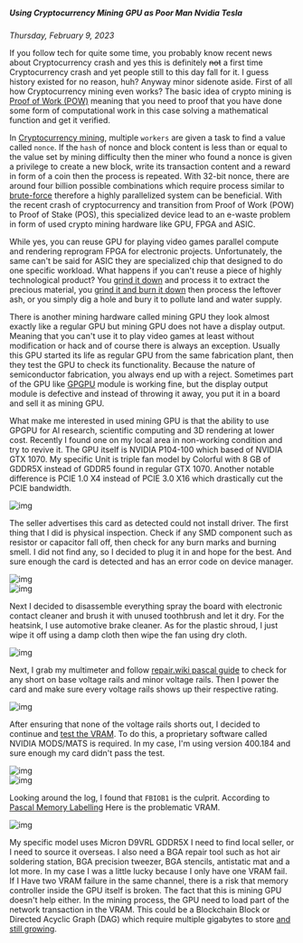 ##### Using Cryptocurrency Mining GPU as Poor Man Nvidia Tesla
_Thursday, February 9, 2023_

If you follow tech for quite some time, you probably know recent news 
about Cryptocurrency crash and yes this is definitely ~~not~~ a first 
time Cryptocurrency crash and yet people still to this day fall for it. 
I guess history existed for no reason, huh? Anyway minor sidenote aside.
First of all how Cryptocurrency mining even works? The basic idea of crypto 
mining is [Proof of Work (POW)](https://en.wikipedia.org/wiki/Proof_of_work) 
meaning that you need to proof that you have done some form of computational 
work in this case solving a mathematical function and get it verified.

In [Cryptocurrency mining](https://en.wikipedia.org/wiki/Bitcoin#Mining), 
multiple `workers` are given a task to find a value called `nonce`. If the 
`hash` of nonce and block content is less than or equal to the value set by 
mining difficulty then the miner who found a nonce is given a privilege to 
create a new block, write its transaction content and a reward in form of a 
coin then the process is repeated. With 32-bit nonce, there are around 
four billion possible combinations which require process similar to 
[brute-force](https://en.wikipedia.org/wiki/Brute-force_attack) therefore 
a highly parallelized system can be beneficial. With the recent crash of 
cryptocurrency and transition from Proof of Work (POW) to Proof of Stake 
(POS), this specialized device lead to an e-waste problem in form of used 
crypto mining hardware like GPU, FPGA and ASIC. 

While yes, you can reuse GPU for playing video games parallel compute 
and rendering reprogram FPGA for electronic projects. Unfortunately, the 
same can't be said for ASIC they are specialized chip that designed to 
do one specific workload. What happens if you can't reuse a piece of highly 
technological product? You 
[grind it down](https://www.youtube.com/watch?v=toijA2e1sLw) and process it to 
extract the precious material, you
[grind it and burn it down](https://www.youtube.com/watch?v=ee_lmZIAwek) then 
process the leftover ash, or you simply dig a hole and bury it to pollute land 
and water supply.

There is another mining hardware called mining GPU they look almost exactly 
like a regular GPU but mining GPU does not have a display output. Meaning 
that you can't use it to play video games at least without modification or 
hack and of course there is always an exception. Usually this GPU started 
its life as regular GPU from the same fabrication plant, then they test the 
GPU to check its functionality. Because the nature of semiconductor 
fabrication, you always end up with a reject. Sometimes part of the GPU 
like [GPGPU](https://en.wikipedia.org/wiki/General-purpose_computing_on_graphics_processing_units) module is working 
fine, but the display output module is defective and instead of throwing 
it away, you put it in a board and sell it as mining GPU.

What make me interested in used mining GPU is that the ability to use GPGPU 
for AI research, scientific computing and 3D rendering at lower cost. Recently 
I found one on my local area in non-working condition and try to revive it. 
The GPU itself is NVIDIA P104-100 which based of NVIDIA GTX 1070. My specific 
Unit is triple fan model by Colorful with 8 GB of GDDR5X instead of GDDR5 
found in regular GTX 1070. Another notable difference is PCIE 1.0 X4 instead 
of PCIE 3.0 X16 which drastically cut the PCIE bandwidth.

<div class="row">
	<div class="col-sm-3"></div>
	<div class="col-sm-6">
		<div class="img-thumbnail">
			<img class="img-fluid" loading="lazy" src="./posts/2023-02-09-using-cryptocurrency-mining-gpu-as-poor-man-nvidia-tesla/01.jpg" alt="img">
		</div>
	</div>
	<div class="col-sm-3"></div>
</div>

The seller advertises this card as detected could not install driver. The first 
thing that I did is physical inspection. Check if any SMD component such as 
resistor or capacitor fall off, then check for any burn marks and burning smell. 
I did not find any, so I decided to plug it in and hope for the best. And sure 
enough the card is detected and has an error code on device manager.

<div class="row">
	<div class="col-sm-3"></div>
	<div class="col-sm-6">
		<div class="img-thumbnail">
			<img class="img-fluid" loading="lazy" src="./posts/2023-02-09-using-cryptocurrency-mining-gpu-as-poor-man-nvidia-tesla/02.png" alt="img">
		</div>
	</div>
	<div class="col-sm-3"></div>
</div>
<div class="row">
	<div class="col-sm-4"></div>
	<div class="col-sm-4">
		<div class="img-thumbnail">
			<img class="img-fluid" loading="lazy" src="./posts/2023-02-09-using-cryptocurrency-mining-gpu-as-poor-man-nvidia-tesla/03.png" alt="img">
		</div>
	</div>
	<div class="col-sm-4"></div>
</div>

Next I decided to disassemble everything spray the board with electronic contact cleaner and brush it with unused toothbrush and let it dry. For the heatsink, I 
use automotive brake cleaner. As for the plastic shroud, I just wipe it off using 
a damp cloth then wipe the fan using dry cloth.

<div class="row">
	<div class="col-sm-3"></div>
	<div class="col-sm-6">
		<div class="img-thumbnail">
			<img class="img-fluid" loading="lazy" src="./posts/2023-02-09-using-cryptocurrency-mining-gpu-as-poor-man-nvidia-tesla/04.jpg" alt="img">
		</div>
	</div>
	<div class="col-sm-3"></div>
</div>

Next, I grab my multimeter and follow 
[repair.wiki pascal guide](https://repair.wiki/w/Nvidia_Pascal_GPU_Diagnosing_Guide) 
to check for any short on base voltage rails and minor voltage rails. 
Then I power the card and make sure every voltage rails shows up their 
respective rating.

<div class="row">
	<div class="col-sm-3"></div>
	<div class="col-sm-6">
		<div class="img-thumbnail">
			<img class="img-fluid" loading="lazy" src="./posts/2023-02-09-using-cryptocurrency-mining-gpu-as-poor-man-nvidia-tesla/05.jpg" alt="img">
		</div>
	</div>
	<div class="col-sm-3"></div>
</div>

After ensuring that none of the voltage rails shorts out, I decided to 
continue and 
[test the VRAM](https://repair.wiki/w/Nvidia_Memory_Testing_Guide). 
To do this, a proprietary software called NVIDIA MODS/MATS is required. 
In my case, I'm using version 400.184 and sure enough my card didn't 
pass the test.

<div class="row">
	<div class="col-sm-3"></div>
	<div class="col-sm-6">
		<div class="img-thumbnail">
			<img class="img-fluid" loading="lazy" src="./posts/2023-02-09-using-cryptocurrency-mining-gpu-as-poor-man-nvidia-tesla/06.png" alt="img">
		</div>
	</div>
	<div class="col-sm-3"></div>
</div>
<div class="row">
	<div class="col-sm-3"></div>
	<div class="col-sm-6">
		<div class="img-thumbnail">
			<img class="img-fluid" loading="lazy" src="./posts/2023-02-09-using-cryptocurrency-mining-gpu-as-poor-man-nvidia-tesla/07.png" alt="img">
		</div>
	</div>
	<div class="col-sm-3"></div>
</div>

Looking around the log, I found that `FBIOB1` is the culprit. According to 
[Pascal Memory Labelling](https://repair.wiki/w/Nvidia_Memory_Testing_Guide#/media/File:Nvidia_memory_labeling_pascal.jpg) 
Here is the problematic VRAM.

<div class="row">
	<div class="col-sm-3"></div>
	<div class="col-sm-6">
		<div class="img-thumbnail">
			<img class="img-fluid" loading="lazy" src="./posts/2023-02-09-using-cryptocurrency-mining-gpu-as-poor-man-nvidia-tesla/08.jpg" alt="img">
		</div>
	</div>
	<div class="col-sm-3"></div>
</div>

My specific model uses Micron D9VRL GDDR5X I need to find local seller, or 
I need to source it overseas. I also need a BGA repair tool such as hot air 
soldering station, BGA precision tweezer, BGA stencils, antistatic mat and 
a lot more. In my case I was a little lucky because I only have one VRAM 
fail. If I Have two VRAM failure in the same channel, there is a risk that 
memory controller inside the GPU itself is broken. The fact that this is 
mining GPU doesn't help either. In the mining process, the GPU need to 
load part of the network transaction in the VRAM. This could be a Blockchain 
Block or Directed Acyclic Graph (DAG) which require multiple gigabytes to 
store [and still growing](https://minerstat.com/dag-size-calculator).